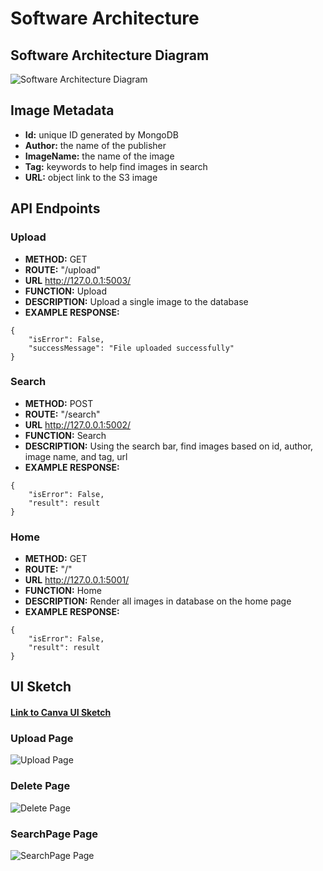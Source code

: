 # Software Architecture

## Software Architecture Diagram

![Software Architecture Diagram](https://github.com/shiyanboxer/Image-Repository/blob/main/Images/SoftwareArchitecture.jpg)

## Image Metadata

- **Id:** unique ID generated by MongoDB
- **Author:** the name of the publisher
- **ImageName:** the name of the image
- **Tag:** keywords to help find images in search
- **URL:** object link to the S3 image

## API Endpoints

### Upload

- **METHOD:** GET
- **ROUTE:** "/upload"
- **URL** http://127.0.0.1:5003/
- **FUNCTION:** Upload
- **DESCRIPTION:** Upload a single image to the database
- **EXAMPLE RESPONSE:**

```
{
    "isError": False, 
    "successMessage": "File uploaded successfully"
}
```

### Search

- **METHOD:** POST
- **ROUTE:** "/search"
- **URL** http://127.0.0.1:5002/
- **FUNCTION:** Search
- **DESCRIPTION:** Using the search bar, find images based on id, author, image name, and tag, url
- **EXAMPLE RESPONSE:**

```
{
    "isError": False,
    "result": result
}
```

### Home

- **METHOD:** GET
- **ROUTE:** "/"
- **URL** http://127.0.0.1:5001/  
- **FUNCTION:** Home
- **DESCRIPTION:** Render all images in database on the home page
- **EXAMPLE RESPONSE:**

```
{
    "isError": False,
    "result": result
}
```

## UI Sketch

#### [Link to Canva UI Sketch](https://www.canva.com/design/DAESGml4OFA/LBsdoaznuoKjHrcryXtiRQ/view?website#2:search-2)

### Upload Page

![Upload Page](https://github.com/shiyanboxer/Image-Repository/blob/main/Images/2.png)

### Delete Page

![Delete Page](https://github.com/shiyanboxer/Image-Repository/blob/main/Images/3.png)

### SearchPage Page

![SearchPage Page](https://github.com/shiyanboxer/Image-Repository/blob/main/Images/4.png)
